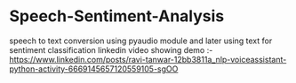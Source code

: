 # Speech-Sentiment-Analysis
speech to text conversion using pyaudio module and later using text for sentiment classification
linkedin video showing demo :- https://www.linkedin.com/posts/ravi-tanwar-12bb3811a_nlp-voiceassistant-python-activity-6669145657120559105-sgOO
